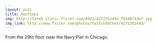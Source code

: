 ```yaml
---
layout: post
title: Rooftops 
img: http://farm5.static.flickr.com/4023/4272352493_fd340f43ef.jpg 
img_link: http://www.flickr.com/photos/twitchdotnet/4272352493/ 
---
```

From the 29th floor near the Navy Pier in Chicago.